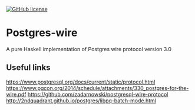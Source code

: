 [![GitHub license](https://img.shields.io/badge/license-MIT-blue.svg)](https://raw.githubusercontent.com/VyacheslavHashov/postgres-wire/master/LICENSE)
# Postgres-wire
A pure Haskell implementation of Postgres wire protocol version 3.0


## Useful links
https://www.postgresql.org/docs/current/static/protocol.html
https://www.pgcon.org/2014/schedule/attachments/330_postgres-for-the-wire.pdf
https://github.com/zadarnowski/postgresql-wire-protocol
http://2ndquadrant.github.io/postgres/libpq-batch-mode.html
